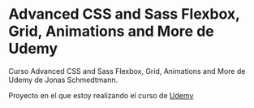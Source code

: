 # Advanced CSS and Sass Flexbox, Grid, Animations and More de Udemy

Curso Advanced CSS and Sass Flexbox, Grid, Animations and More de Udemy de Jonas Schmedtmann.

Proyecto en el que estoy realizando el curso de [Udemy](https://www.udemy.com/course/advanced-css-and-sass/)
